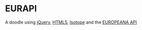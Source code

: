 EURAPI
======

A doodle using [jQuery](http://jquery.com/), [HTML5](http://html5test.com/),
[Isotope](http://isotope.metafizzy.co)
and the [EUROPEANA API](http://preview.europeana.eu/portal/api-documentation.html)